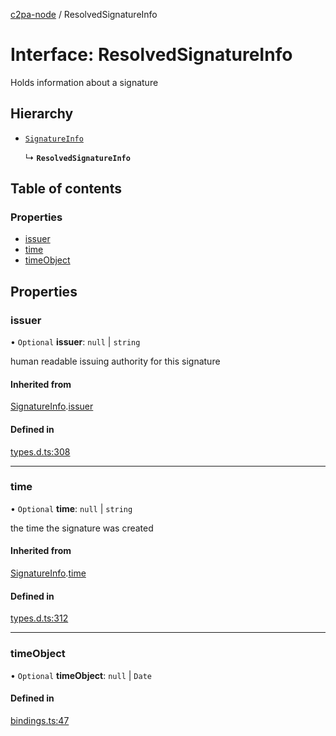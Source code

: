 [c2pa-node](../README.md) / ResolvedSignatureInfo

# Interface: ResolvedSignatureInfo

Holds information about a signature

## Hierarchy

- [`SignatureInfo`](types.SignatureInfo.md)

  ↳ **`ResolvedSignatureInfo`**

## Table of contents

### Properties

- [issuer](ResolvedSignatureInfo.md#issuer)
- [time](ResolvedSignatureInfo.md#time)
- [timeObject](ResolvedSignatureInfo.md#timeobject)

## Properties

### issuer

• `Optional` **issuer**: ``null`` \| `string`

human readable issuing authority for this signature

#### Inherited from

[SignatureInfo](types.SignatureInfo.md).[issuer](types.SignatureInfo.md#issuer)

#### Defined in

[types.d.ts:308](https://github.com/contentauth/c2pa-node/blob/540117b/js-src/types.d.ts#L308)

___

### time

• `Optional` **time**: ``null`` \| `string`

the time the signature was created

#### Inherited from

[SignatureInfo](types.SignatureInfo.md).[time](types.SignatureInfo.md#time)

#### Defined in

[types.d.ts:312](https://github.com/contentauth/c2pa-node/blob/540117b/js-src/types.d.ts#L312)

___

### timeObject

• `Optional` **timeObject**: ``null`` \| `Date`

#### Defined in

[bindings.ts:47](https://github.com/contentauth/c2pa-node/blob/540117b/js-src/bindings.ts#L47)
